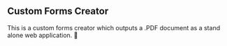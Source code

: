 Custom Forms Creator
--------------------
This is a custom forms creator which outputs a .PDF document as a stand alone web application. 🥑
